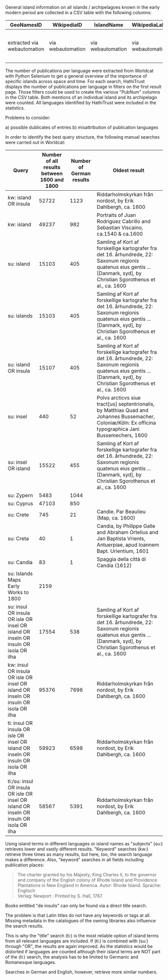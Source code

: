 General island information on all islands / archipelagoes known in the early modern period are collected in a CSV table with the following columns:

|GeoNamesID|WikipediaID|IslandName|WikipediaLabel|LatGeonames|LongGeonames|GeodataWiki|ArchipelagoID|ArchipelagoName|Events|PubNumDE|PubNumEN|PubNumFR|PubNumLAT|etc.|
|---|---|---|---|---|---|---|---|---|---|---|---|---|---|---|
|extracted via webautomation|via webautomation|via webautomation|via webautomation|via webautomation|via webautomation|via webautomation|via webautomation|via webautomation|added manually as pseudo-XML|extracted from Worldcat result page|extracted from Worldcat result page|extracted from Worldcat result page|extracted from Worldcat result page|extracted from Worldcat result page|extracted from Worldcat result page|

The number of publications per language were extracted from Worldcat with Python Selenium to get a general overview of the importance of specific islands across space and time. For each search, HathiTrust displays the number of publications per language in filters on the first result page. Those filters could be used to create the various "PubNum" columns in the CSV table. Both mentions of an individual island and its archipelago were counted. All languages identified by HathiTrust were included in the statistics.

Problems to consider:

a) possible dublicates of entries
b) misattribution of publication languages

In order to identify the best query structure, the following manual searches were carried out in Worldcat:

|Query|Number of all results between 1600 and 1800|Number of German results|Oldest result|
|---|---|---|---|
|kw: island OR insula |52722|1123|Riddarholmskyrkan från nordost, by Erik Dahlbergh, ca. 1600|
|kw: island|49237|982|Portraits of Juan Rodriguez Cabrillo and Sebastian Viscaino, ca.1540 & ca.1600|   
|su: island|15103|405|Samling af Kort af forskellige kartografer fra det 16. århundrede, 22: Saxonum regionis quatenus eius gentis ... [Danmark, syd], by Christian Sgorothenus et al., ca. 1600|   
|su: islands|15103|405|Samling af Kort af forskellige kartografer fra det 16. århundrede, 22: Saxonum regionis quatenus eius gentis ... [Danmark, syd], by Christian Sgorothenus et al., ca. 1600|
|su: island OR insula|15107|405|Samling af Kort af forskellige kartografer fra det 16. århundrede, 22: Saxonum regionis quatenus eius gentis ... [Danmark, syd], by Christian Sgorothenus et al., ca. 1600|
|su: insel|440|52|Polvs arcticvs siue tract[us] septentrionalis, by Matthias Quad and Johannes Bussemacher, Coloniæ/Köln: Ex officina typographica Jani Bussemechers, 1600|
|su: insel OR island|15522|455|Samling af Kort af forskellige kartografer fra det 16. århundrede, 22: Saxonum regionis quatenus eius gentis ... [Danmark, syd], by Christian Sgorothenus et al., ca. 1600|
|su: Zypern|5483|1044||
|su: Cyprus|47103|850||
|su: Crete|745|21|Candie. Par Beaulieu (Map, ca. 1600)|
|su: Creta|40|1|Candia, by Philippe Galle and Abraham Ortelius and Jan Baptista Vrients, Antuerpiae, apud Ioannem Bapt. Urientium, 1601|
|su: Candia|83|1|Spaggia della città di Candia (1612)|
|su: Islands Maps Early Works to 1800|2159|||
|su: insul OR insula OR isle OR insel OR island OR inseln OR insuln OR isola OR ilha|17554|538|Samling af Kort af forskellige kartografer fra det 16. århundrede, 22: Saxonum regionis quatenus eius gentis ... [Danmark, syd], by Christian Sgorothenus et al., ca. 1600|
|kw: insul OR insula OR isle OR insel OR island OR inseln OR insuln OR isola OR ilha|95376|7696|Riddarholmskyrkan från nordost, by Erik Dahlbergh, ca. 1600|
|ti: insul OR insula OR isle OR insel OR island OR inseln OR insuln OR isola OR ilha|59923|6598|Riddarholmskyrkan från nordost, by Erik Dahlbergh, ca. 1600|
|ti:/su: insul OR insula OR isle OR insel OR island OR inseln OR insuln OR isola OR ilha|58567|5391|Riddarholmskyrkan från nordost, by Erik Dahlbergh, ca. 1600|

Using island terms in different languages or island names as "subjects" (su:) retrieves lower and vastly different results.
"Keyword" searches (kw:) retrieve three times as many results, but here, too, the search language makes a difference.
Also, "keyword" searches in all fields including publication places:

> The charter granted by his Majesty, King Charles II, to the governor and company of the English colony of Rhode Island and Providence Plantations in New England in America.
Autor: Rhode Island.
Sprache: Englisch  
Verlag: Newport : Printed by S. Hall, 1767.

Books entitled "de insulis" can only be found via a direct title search.

The problem is that Latin titles do not have any keywords or tags at all. Missing metadata in the catalogues of the owning libraries also influence the search results.

This is why the "title" search (ti:) is the most reliable option of island terms from all relevant languages are included. If (ti:) is combined with (su:) through "OR", the results are again improved. As the statistics would be distorted if languages are counted although their island terms are NOT part of the (ti:) search, the analysis has to be limited to Germanic and Romanesque languages. 

Searches in German and English, however, retrieve more similar numbers.
